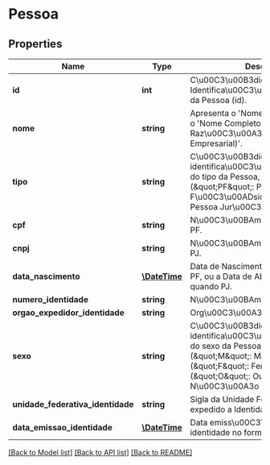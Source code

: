 # Pessoa

## Properties
Name | Type | Description | Notes
------------ | ------------- | ------------- | -------------
**id** | **int** | C\u00C3\u00B3digo de Identifica\u00C3\u00A7\u00C3\u00A3o da Pessoa (id). | 
**nome** | **string** | Apresenta o &#39;Nome Completo da PF&#39; ou o &#39;Nome Completo da Raz\u00C3\u00A3o Social (Nome Empresarial)&#39;. | 
**tipo** | **string** | C\u00C3\u00B3digo de identifica\u00C3\u00A7\u00C3\u00A3o do tipo da Pessoa, sendo: (\&quot;PF\&quot;: Pessoa F\u00C3\u00ADsica), (\&quot;PJ\&quot;: Pessoa Jur\u00C3\u00ADdica). | 
**cpf** | **string** | N\u00C3\u00BAmero do CPF, quando PF. | [optional] 
**cnpj** | **string** | N\u00C3\u00BAmero do CNPJ, quando PJ. | [optional] 
**data_nascimento** | [**\DateTime**](\DateTime.md) | Data de Nascimento da Pessoa, quando PF, ou a Data de Abertura da Empresa, quando PJ. | [optional] 
**numero_identidade** | **string** | N\u00C3\u00BAmero da Identidade | [optional] 
**orgao_expedidor_identidade** | **string** | Org\u00C3\u00A3o expedidor do RG. | [optional] 
**sexo** | **string** | C\u00C3\u00B3digo de identifica\u00C3\u00A7\u00C3\u00A3o do sexo da Pessoa, quando PF, sendo: (\&quot;M\&quot;: Masculino), (\&quot;F\&quot;: Feminino), (\&quot;O\&quot;: Outro), (\&quot;N\&quot;: N\u00C3\u00A3o Especificado). | [optional] 
**unidade_federativa_identidade** | **string** | Sigla da Unidade Federativa de onde foi expedido a Identidade | [optional] 
**data_emissao_identidade** | [**\DateTime**](Date.md) | Data emiss\u00C3\u00A3o da identidade no formato aaaa-MM-dd | [optional] 

[[Back to Model list]](../README.md#documentation-for-models) [[Back to API list]](../README.md#documentation-for-api-endpoints) [[Back to README]](../README.md)


